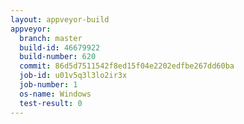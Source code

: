 ```yaml
---
layout: appveyor-build
appveyor:
  branch: master
  build-id: 46679922
  build-number: 620
  commit: 86d5d7511542f8ed15f04e2202edfbe267dd60ba
  job-id: u01v5q3l3lo2ir3x
  job-number: 1
  os-name: Windows
  test-result: 0
---
```

